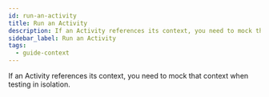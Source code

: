 ```yaml
---
id: run-an-activity
title: Run an Activity
description: If an Activity references its context, you need to mock that context when testing in isolation.
sidebar_label: Run an Activity
tags:
  - guide-context
---
```


If an Activity references its context, you need to mock that context when testing in isolation.
